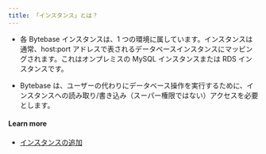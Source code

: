 ```yaml
---
title: 「インスタンス」とは？
---
```


- 各 Bytebase インスタンスは、1 つの環境に属しています。インスタンスは通常、host:port アドレスで表されるデータベースインスタンスにマッピングされます。これはオンプレミスの MySQL インスタンスまたは RDS インスタンスです。

- Bytebase は、ユーザーの代わりにデータベース操作を実行するために、インスタンスへの読み取り/書き込み（スーパー権限ではない）アクセスを必要とします。

#### Learn more

- [インスタンスの追加](https://docs.bytebase.com/get-started/step-by-step/add-an-instance)
